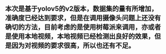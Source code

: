 ## 本次是基于yolov5的v2版本，数据集的量有所增加，准确度已经达到要求，但是在调用摄像头问题上还没有确切的方法，目前考虑的是使用树莓派来调用，亦或者是使用本地视频，本地视频已经检测出良好的效果，但是因为对视频的要求很高，所以也还有不足。
